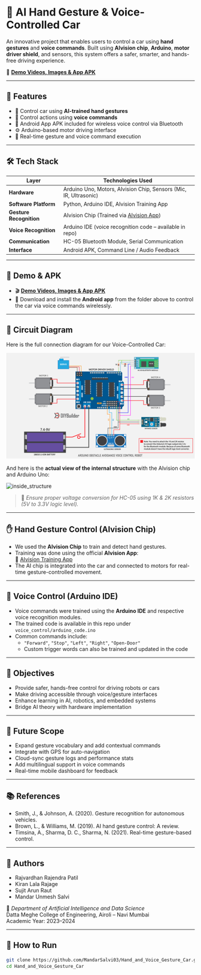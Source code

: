 # 🚗 AI Hand Gesture & Voice-Controlled Car

An innovative project that enables users to control a car using **hand gestures** and **voice commands**. Built using **AIvision chip**, **Arduino**, **motor driver shield**, and sensors, this system offers a safer, smarter, and hands-free driving experience.

🎥 **[Demo Videos, Images & App APK](https://drive.google.com/drive/folders/1BhgPoulAz7VHCXlRnRePehTwXcGEOCQd?usp=sharing)**

---

## 🧠 **Features**

- 🤚 Control car using **AI-trained hand gestures**
- 🎤 Control actions using **voice commands**
- 📲 Android App APK included for wireless voice control via Bluetooth
- ⚙️ Arduino-based motor driving interface
- 📡 Real-time gesture and voice command execution

---

## 🛠️ **Tech Stack**

| Layer               | Technologies Used                                            |
|---------------------|--------------------------------------------------------------|
| **Hardware**        | Arduino Uno, Motors, AIvision Chip, Sensors (Mic, IR, Ultrasonic) |
| **Software Platform** | Python, Arduino IDE, AIvision Training App                 |
| **Gesture Recognition** | AIvision Chip (Trained via [AIvision App](https://share.google/xSS5tZHW8Nfxlqbyy)) |
| **Voice Recognition**  | Arduino IDE (voice recognition code – available in repo)   |
| **Communication**      | HC-05 Bluetooth Module, Serial Communication               |
| **Interface**          | Android APK, Command Line / Audio Feedback                 |

---

## 📸 **Demo & APK**

- 🎬 **[Demo Videos, Images & App APK](https://drive.google.com/drive/folders/1BhgPoulAz7VHCXlRnRePehTwXcGEOCQd?usp=sharing)**  
- 📱 Download and install the **Android app** from the folder above to control the car via voice commands wirelessly.

---

## 🔌 **Circuit Diagram**

Here is the full connection diagram for our Voice-Controlled Car:

![Circuit Diagram](https://raw.githubusercontent.com/MandarSalvi03/Hand_and_Voice_Gesture_Car/main/assets/obstacle%20avoidance%20control%20robot.jpg)

And here is the **actual view of the internal structure** with the AIvision chip and Arduino Uno:

![inside_structure](https://github.com/user-attachments/assets/82ae7791-ecf6-45a0-b44b-82187e715c76)

> 📎 *Ensure proper voltage conversion for HC-05 using 1K & 2K resistors (5V to 3.3V logic level).*

---

## ✋ **Hand Gesture Control (AIvision Chip)**

- We used the **AIvision Chip** to train and detect hand gestures.
- Training was done using the official **AIvision App**:  
  🔗 [AIvision Training App](https://share.google/xSS5tZHW8Nfxlqbyy)
- The AI chip is integrated into the car and connected to motors for real-time gesture-controlled movement.

---

## 🎤 **Voice Control (Arduino IDE)**

- Voice commands were trained using the **Arduino IDE** and respective voice recognition modules.
- The trained code is available in this repo under `voice_control/arduino_code.ino`
- Common commands include:
  - `"Forward"`, `"Stop"`, `"Left"`, `"Right"`, `"Open-Door"`
  - Custom trigger words can also be trained and updated in the code

---

## 🎯 **Objectives**

- Provide safer, hands-free control for driving robots or cars
- Make driving accessible through voice/gesture interfaces
- Enhance learning in AI, robotics, and embedded systems
- Bridge AI theory with hardware implementation

---

## 🔄 **Future Scope**

- Expand gesture vocabulary and add contextual commands
- Integrate with GPS for auto-navigation
- Cloud-sync gesture logs and performance stats
- Add multilingual support in voice commands
- Real-time mobile dashboard for feedback

---

## 📚 **References**

- Smith, J., & Johnson, A. (2020). Gesture recognition for autonomous vehicles.
- Brown, L., & Williams, M. (2019). AI hand gesture control: A review.
- Timsina, A., Sharma, D. C., Sharma, N. (2021). Real-time gesture-based control.

---

## 🙌 **Authors**

- Rajvardhan Rajendra Patil  
- Kiran Lala Rajage  
- Sujit Arun Raut  
- Mandar Unmesh Salvi  

📍 *Department of Artificial Intelligence and Data Science*  
Datta Meghe College of Engineering, Airoli – Navi Mumbai  
Academic Year: 2023–2024

---

## 📝 **How to Run**

```bash
git clone https://github.com/MandarSalvi03/Hand_and_Voice_Gesture_Car.git
cd Hand_and_Voice_Gesture_Car
